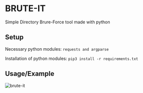 # BRUTE-IT
Simple Directory Brure-Force tool made with python

## Setup
Necessary python modules: `requests and argparse`

Installation of python modules: `pip3 install -r requirements.txt`

## Usage/Example
![brute-it](https://user-images.githubusercontent.com/72012020/209429458-b0d1e614-bd15-4140-8f01-37d08745c342.png)
